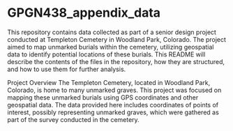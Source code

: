 # GPGN438_appendix_data
This repository contains data collected as part of a senior design project conducted at Templeton Cemetery in Woodland Park, Colorado. The project aimed to map unmarked burials within the cemetery, utilizing geospatial data to identify potential locations of these burials. This README will describe the contents of the files in the repository, how they are structured, and how to use them for further analysis.

Project Overview
The Templeton Cemetery, located in Woodland Park, Colorado, is home to many unmarked graves. This project was focused on mapping these unmarked burials using GPS coordinates and other geospatial data. The data provided here includes coordinates of points of interest, possibly representing unmarked graves, which were gathered as part of the survey conducted in the cemetery.

